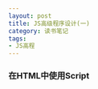 ```yaml
---
layout: post
title: JS高级程序设计(一)
category: 读书笔记
tags: 
- JS高程
---
```


### 在HTML中使用Script

#### <script>元素

- 六个属性：
 - async：立即下载脚本
 - charset：代码字符集
 - defer：脚本可以延迟到文档完全被解析和显示之后再执行
 - language : 废弃
 - src : source
 - type : 内容类型

> 现代Web 应用程序一般都把全部JavaScript 引用放在<body>元素中页面内容的后面，或者使用defer属性，H5中规定按照顺序延迟，标记为async 的脚本并不保证按照指定它们的先后顺序执行

#### 文档模式

> 混杂模式（quirks mode）和标准模式（standards mode）

```
<!-- HTML 4.01 严格型 -->
<!DOCTYPE HTML PUBLIC "-//W3C//DTD HTML 4.01//EN"
"http://www.w3.org/TR/html4/strict.dtd">
<!-- XHTML 1.0 严格型 -->
<!DOCTYPE html PUBLIC
"-//W3C//DTD XHTML 1.0 Strict//EN"
"http://www.w3.org/TR/xhtml1/DTD/xhtml1-strict.dtd">
<!-- HTML 5 -->
<!DOCTYPE html>
```

#### <noscript>元素
> 当浏览器不支持JavaScript 时使用<noscript>元素让页面平稳地退化
